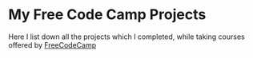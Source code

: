# My Free Code Camp Projects
Here I list down all the projects which I completed, while taking courses offered by [FreeCodeCamp](http://www.freecodecamp.com/) 
